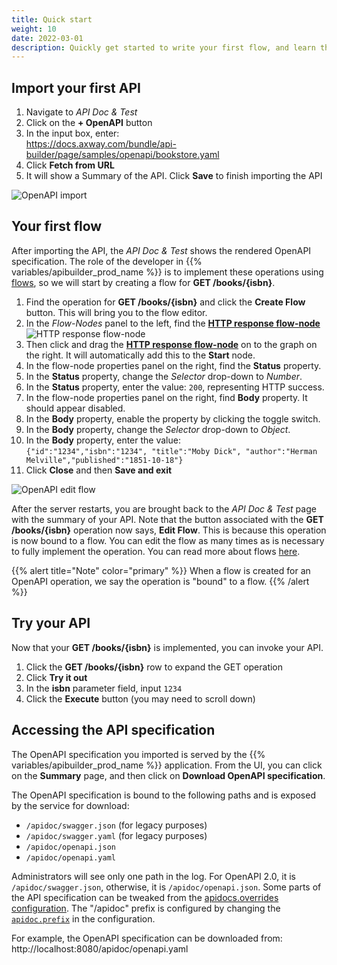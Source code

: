 ```yaml
---
title: Quick start
weight: 10
date: 2022-03-01
description: Quickly get started to write your first flow, and learn the basics of OpenAPI development.
---
```


## Import your first API

1. Navigate to _API Doc & Test_
1. Click on the **+ OpenAPI** button
1. In the input box, enter:<br>https://docs.axway.com/bundle/api-builder/page/samples/openapi/bookstore.yaml
1. Click **Fetch from URL**
1. It will show a Summary of the API. Click **Save** to finish importing the API

![OpenAPI import](/Images/openapi_quickstart_import.gif)

## Your first flow

After importing the API, the _API Doc & Test_ shows the rendered OpenAPI specification. The role of the developer in {{% variables/apibuilder_prod_name %}} is to implement these operations using [flows](/docs/developer_guide/flows), so we will start by creating a flow for **GET /books/{isbn}**.

1. Find the operation for **GET /books/{isbn}** and click the **Create Flow** button. This will bring you to the flow editor.
1. In the _Flow-Nodes_ panel to the left, find the [**HTTP response flow-node**](/docs/developer_guide/flows/flow_nodes/http_response_flow_node) ![HTTP response flow-node](/Images/flow_node_http_response.png)
1. Then click and drag the [**HTTP response flow-node**](/docs/developer_guide/flows/flow_nodes/http_response_flow_node) on to the graph on the right. It will automatically add this to the **Start** node.
1. In the flow-node properties panel on the right, find the **Status** property.
1. In the **Status** property, change the _Selector_ drop-down to _Number_.
1. In the **Status** property, enter the value: `200`, representing HTTP success.
1. In the flow-node properties panel on the right, find **Body** property. It should appear disabled.
1. In the **Body** property, enable the property by clicking the toggle switch.
1. In the **Body** property, change the _Selector_ drop-down to _Object_.
1. In the **Body** property, enter the value:<br>
`{"id":"1234","isbn":"1234", "title":"Moby Dick", "author":"Herman Melville","published":"1851-10-18"}`
1. Click **Close** and then **Save and exit**

![OpenAPI edit flow](/Images/openapi_quickstart_flow.gif)

After the server restarts, you are brought back to the _API Doc & Test_ page with the summary of your API. Note that the button associated with the **GET /books/{isbn}** operation now says, **Edit Flow**. This is because this operation is now bound to a flow. You can edit the flow as many times as is necessary to fully implement the operation. You can read more about flows [here](/docs/developer_guide/flows).

{{% alert title="Note" color="primary" %}}
When a flow is created for an OpenAPI operation, we say the operation is "bound" to a flow.
{{% /alert %}}

## Try your API

Now that your **GET /books/{isbn}** is implemented, you can invoke your API.

1. Click the **GET /books/{isbn}** row to expand the GET operation
1. Click **Try it out**
1. In the **isbn** parameter field, input `1234`
1. Click the **Execute** button (you may need to scroll down)

## Accessing the API specification

The OpenAPI specification you imported is served by the {{% variables/apibuilder_prod_name %}} application. From the UI, you can click on the **Summary** page, and then click on **Download OpenAPI specification**.

The OpenAPI specification is bound to the following paths and is exposed by the service for download:

* `/apidoc/swagger.json` (for legacy purposes)
* `/apidoc/swagger.yaml` (for legacy purposes)
* `/apidoc/openapi.json`
* `/apidoc/openapi.yaml`

Administrators will see only one path in the log. For OpenAPI 2.0, it is `/apidoc/swagger.json`, otherwise, it is `/apidoc/openapi.json`. Some parts of the API specification can be tweaked from the [apidocs.overrides configuration](/docs/developer_guide/project/configuration/project_configuration#apidoc). The "/apidoc" prefix is configured by changing the [`apidoc.prefix`](/docs/developer_guide/project/configuration/project_configuration#apidoc) in the configuration.

For example, the OpenAPI specification can be downloaded from: http://localhost:8080/apidoc/openapi.yaml
